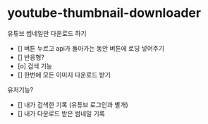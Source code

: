 # youtube-thumbnail-downloader
유튜브 썹네일만 다운로드 하기 

- [] 버튼 누르고 api가 돌아가는 동안 버튼에 로딩 넣어주기
- [] 반응형?
- [o] 검색 기능
- [] 한번에 모든 이미지 다운로드 받기

유저기능?
- [] 내가 검색한 기록 (유튜브 로그인과 별개)
- [] 내가 다운로드 받은 썸네일 기록 